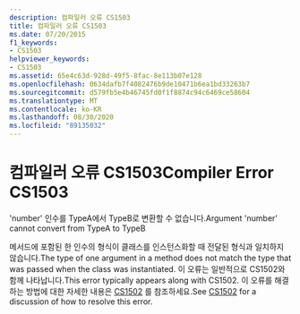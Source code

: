 ```yaml
---
description: 컴파일러 오류 CS1503
title: 컴파일러 오류 CS1503
ms.date: 07/20/2015
f1_keywords:
- CS1503
helpviewer_keywords:
- CS1503
ms.assetid: 65e4c63d-928d-49f5-8fac-8e113b07e128
ms.openlocfilehash: 0634dafb7f4082476b9de10471b6ea1bd33263b7
ms.sourcegitcommit: d579fb5e4b46745fd0f1f8874c94c6469ce58604
ms.translationtype: MT
ms.contentlocale: ko-KR
ms.lasthandoff: 08/30/2020
ms.locfileid: "89135032"
---
```

# <a name="compiler-error-cs1503"></a><span data-ttu-id="9145d-103">컴파일러 오류 CS1503</span><span class="sxs-lookup"><span data-stu-id="9145d-103">Compiler Error CS1503</span></span>
<span data-ttu-id="9145d-104">'number' 인수를 TypeA에서 TypeB로 변환할 수 없습니다.</span><span class="sxs-lookup"><span data-stu-id="9145d-104">Argument 'number' cannot convert from TypeA to TypeB</span></span>  
  
 <span data-ttu-id="9145d-105">메서드에 포함된 한 인수의 형식이 클래스를 인스턴스화할 때 전달된 형식과 일치하지 않습니다.</span><span class="sxs-lookup"><span data-stu-id="9145d-105">The type of one argument in a method does not match the type that was passed when the class was instantiated.</span></span> <span data-ttu-id="9145d-106">이 오류는 일반적으로 CS1502와 함께 나타납니다.</span><span class="sxs-lookup"><span data-stu-id="9145d-106">This error typically appears along with CS1502.</span></span> <span data-ttu-id="9145d-107">이 오류를 해결하는 방법에 대한 자세한 내용은 [CS1502](../language-reference/compiler-messages/cs1502.md) 를 참조하세요.</span><span class="sxs-lookup"><span data-stu-id="9145d-107">See [CS1502](../language-reference/compiler-messages/cs1502.md) for a discussion of how to resolve this error.</span></span>
